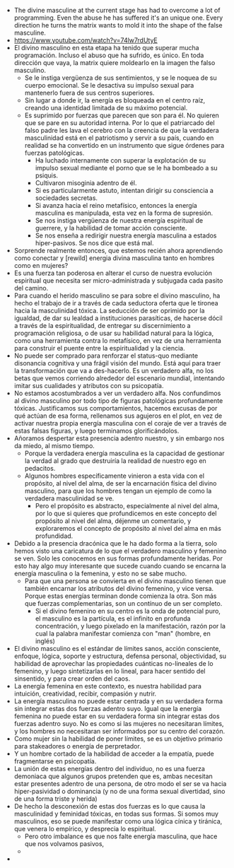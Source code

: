 - The divine masculine at the current stage has had to overcome a lot of programming. Even the abuse he has suffered it's an unique one. Every direction he turns the matrix wants to mold it into the shape of the false masculine.
- https://www.youtube.com/watch?v=74lw7rdUtyE
- El divino masculino en esta etapa ha tenido que superar mucha programación. Incluso el abuso que ha sufrido, es único. En toda dirección que vaya, la matrix quiere moldearlo en la imagen the falso masculino.
	- Se le instiga vergüenza de sus sentimientos, y se le noquea de su cuerpo emocional. Se le desactiva su impulso sexual para mantenerlo fuera de sus centros superiores.
	- Sin lugar a donde ir, la energía es bloqueada en el centro raíz, creando una identidad limitada de su máximo potencial.
	- Es suprimido por fuerzas que parecen que son para él. No quieren que se pare en su autoridad interna. Por lo que el patriarcado del falso padre les lava el cerebro con la creencia de que la verdadera masculinidad está en el patriotismo y servir a su país, cuando en realidad se ha convertido en un instrumento que sigue órdenes para fuerzas patológicas.
		- Ha luchado internamente con superar la explotación de su impulso sexual mediante el porno que se le ha bombeado a su psiquis.
		- Cultivaron misoginia adentro de él.
		- Si es particularmente astuto, intentan dirigir su consciencia a sociedades secretas.
		- Si avanza hacia el reino metafísico, entonces la energía masculina es manipulada,  esta vez en la forma de supresión.
		- Se nos instiga vergüenza de nuestra energía espiritual de guerrere, y la habilidad de tomar acción consciente.
		- Se nos enseña a redirigir nuestra energía masculina a estados hiper-pasivos. Se nos dice que está mal.
- Sorprende realmente entonces, que estemos recién ahora aprendiendo como conectar y [rewild] energia divina masculina tanto en hombres como en mujeres?
- Es una fuerza tan poderosa en alterar el curso de nuestra evolución espiritual que necesita ser micro-administrada y subjugada cada pasito del camino.
- Para cuando el herido masculino se para sobre el divino masculino, ha hecho el trabajo de ir a través de cada seductora oferta que le tironea hacia la masculinidad tóxica. La seducción de ser oprimido por la igualdad, de dar su lealdad a instituciones parasíticas, de hacerse dócil a través de la espiritualidad, de entregar su discernimiento a programación religiosa, o de usar su habilidad natural para la lógica, como una herramienta contra lo metafísico, en vez de una herramienta para construir el puente entre la espiritualidad y la ciencia.
- No puede ser comprado para renforzar el status-quo mediante disonancia cognitiva y una frágil visión del mundo. Está aquí para traer la transformación que va a des-hacerlo. Es un verdadero alfa, no los betas que vemos corriendo alrededor del escenario mundial, intentando imitar sus cualidades y atributos con su psicopatía.
- No estamos acostumbrados a ver un verdadero alfa. Nos confundimos al divino masculino por todo tipo de figuras patológicas profundamente tóxicas. Justificamos sus comportamientos, hacemos excusas de por qué actúan de esa forma, rellenamos sus agujeros en el plot, en vez de activar nuestra propia energía masculina con el coraje de ver a través de estas falsas figuras, y luego terminamos glorificándolos.
- Añoramos despertar esta presencia adentro nuestro, y sin embargo nos da miedo, al mismo tiempo.
	- Porque la verdadera energía masculina es la capacidad de gestionar la verdad al grado que destruiría la realidad de nuestro ego en pedacitos.
	- Algunos hombres específicamente vinieron a esta vida con el propósito, al nivel del alma, de ser la encarnación física del divino masculino, para que los hombres tengan un ejemplo de como  la verdadera masculinidad se ve.
		- Pero el propósito es abstracto, especialmente al nivel del alma, por lo que si quieres que profundicemos en este concepto del propósito al nivel del alma, déjenme un comentario, y exploraremos el concepto de propósito al nivel del alma en más profundidad.
- Debido a la presencia dracónica que le ha dado forma a la tierra, solo hemos visto una caricatura de lo que el verdadero masculino y femenino se ven. Solo les conocemos en sus formas profundamente heridas. Por esto hay algo muy interesante que sucede cuando cuando se encarna la energía masculina o la femenina, y esto no se sabe mucho.
	- Para que una persona se convierta en el divino masculino tienen que también encarnar los atributos del divino femenino, y vice versa. Porque estas energías terminan donde comienza la otra. Son más que fuerzas complementarias, son un contínuo de un ser completo.
		- Si el divino femenino en su centro es la onda de potencial puro, el masculino es la partícula, es el infinito en profunda concentración, y luego pixelado en la manifestación, razón por la cual la palabra manifestar comienza con "man" (hombre, en inglés)
- El divino masculino es el estándar de límites sanos, acción consciente, enfoque, lógica,  soporte y estructura, defensa personal, objectividad, su habilidad de aprovechar las propiedades cuánticas no-lineales de lo femenino, y luego sintetizarlas en lo lineal, para hacer sentido del sinsentido, y para crear orden del caos.
- La energía femenina en este contexto, es nuestra habilidad para intuición, creatividad, recibir, compasión y nutrir.
- La energía masculina no puede estar centrada y en su verdadera forma sin integrar estas dos fuerzas adentro suyo. Igual que la energía femenina no puede estar en su verdadera forma sin integrar estas dos fuerzas adentro suyo. No es como si las mujeres no necesitaran límites, y los hombres no necesitaran ser informados por su centro del corazón.
- Como mujer sin la habilidad de poner límites, se es un objetivo primario para stakeadores o energía de perpretador.
- Y un hombre cortado de la habilidad de acceder a la empatía, puede fragmentarse en psicopatía.
- La unión de estas energías dentro del individuo, no es una fuerza demoniaca que algunos grupos pretenden que es, ambas necesitan estar presentes adentro de una persona, de otro modo el ser se va hacia hiper-pasividad o dominancia (y no de una forma sexual divertidad, sino de una forma triste y herida)
- De hecho la desconexión de estas dos fuerzas es lo que causa la masculinidad y feminidad tóxicas, en todas sus formas. Si somos muy masculinos, eso se puede manifestar como una lógica cínica y tiránica, que venera lo empírico, y desprecia lo espiritual.
	- Pero otro imbalance es que nos falte energía masculina, que hace que nos volvamos pasivos,
	-
-